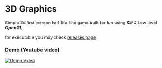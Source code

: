 # 3D Graphics

Simple 3d first-person half-life-like game built for fun using __C#__ & Low level *__OpenGL__*

for executable you may check [releases page](https://github.com/bhlshrf/3d-graphics/releases)

### Demo (Youtube video)
[![Demo Video](https://yt-embed.herokuapp.com/embed?v=68Dz1et6tsc)](https://youtu.be/68Dz1et6tsc)
